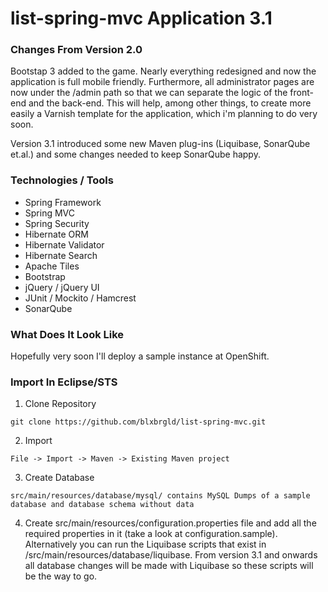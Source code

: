 list-spring-mvc Application 3.1
===============================

### Changes From Version 2.0

Bootstap 3 added to the game. Nearly everything redesigned and now the application is full mobile friendly. Furthermore, all administrator pages are now under the /admin path so that we can separate the logic of the front-end and the back-end. This will help, among other things, to create more easily a Varnish template for the application, which i'm planning to do very soon. 

Version 3.1 introduced some new Maven plug-ins (Liquibase, SonarQube et.al.) and some changes needed to keep SonarQube happy.

### Technologies / Tools

<ul>
<li>Spring Framework</li>
<li>Spring MVC</li>
<li>Spring Security</li>
<li>Hibernate ORM</li>
<li>Hibernate Validator</li>
<li>Hibernate Search</li>
<li>Apache Tiles</li>
<li>Bootstrap</li>
<li>jQuery / jQuery UI</li>
<li>JUnit / Mockito / Hamcrest</li>
<li>SonarQube</li>
</ul>

### What Does It Look Like

Hopefully very soon I'll deploy a sample instance at OpenShift.

### Import In Eclipse/STS

1) Clone Repository
```
git clone https://github.com/blxbrgld/list-spring-mvc.git
```
2) Import
```
File -> Import -> Maven -> Existing Maven project
```
3) Create Database
```
src/main/resources/database/mysql/ contains MySQL Dumps of a sample database and database schema without data
```
4) Create src/main/resources/configuration.properties file and add all the required properties in it (take a look at configuration.sample). Alternatively you can run the Liquibase scripts that exist in /src/main/resources/database/liquibase. From version 3.1 and onwards all database changes will be made with Liquibase so these scripts will be the way to go.
